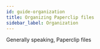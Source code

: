 ```yaml
---
id: guide-organization
title: Organizing Paperclip files
sidebar_label: Organization
---
```


Generally speaking, Paperclip files 